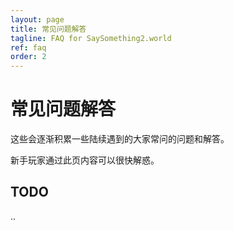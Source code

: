 ```yaml
---
layout: page
title: 常见问题解答
tagline: FAQ for SaySomething2.world
ref: faq
order: 2
---
```


# 常见问题解答

这些会逐渐积累一些陆续遇到的大家常问的问题和解答。

新手玩家通过此页内容可以很快解惑。


## TODO

..

